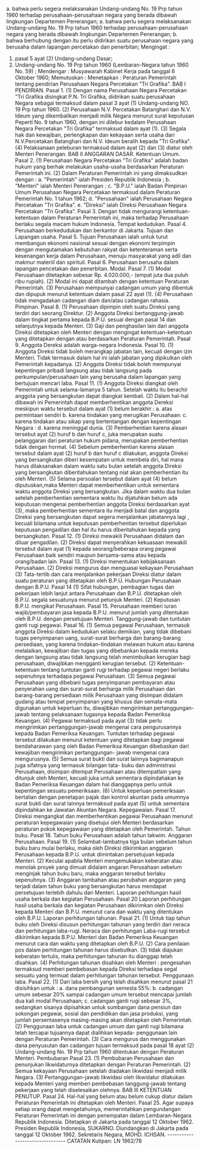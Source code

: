  a. bahwa perlu segera melaksanakan Undang-undang No. 19 Prp tahun 1960 terhadap perusahaan-perusahaan negara yang berada dibawah lingkungan Departemen Penerangan; a. bahwa perlu segera melaksanakan Undang-undang No. 19 Prp tahun 1960 terhadap perusahaan-perusahaan negara yang berada dibawah lingkungan Departemen Penerangan;
b. bahwa berhubung dengan itu perlu didirikan suatu perusahaan negara yang berusaha dalam lapangan percetakan dan penerbitan;
Mengingat :

1. pasal 5 ayat (2) Undang-undang Dasar;
2. Undang-undang No. 19 Prp tahun 1960 (Lembaran-Negara tahun 1960 No. 59) ; Mendengar : Musyawarah Kabinet Kerja pada tanggal 6 Oktober 1960; Memutuskan : Menetapkan : Peraturan Pemerintah tentang pendirian Perusahaan Negara Percetakan "Tri Grafika". BAB I PENDIRIAN. Pasal 1. (1) Dengan nama Perusahaan Negara Percetakan "Tri Grafika disingkat P.N. Tri Grafika, didirikan suatu perusahaan Negara sebagai termaksud dalam pasal 3 ayat (1) Undang-undang NO. 19 Prp tahun 1960. (2) Perusahaan N.V. Percetakan Batanghari dan N.V. Ideum yang dikembalikan menjadi milik Negara menurut surat keputusan Peperti No. 9 tahun 1960, dengan ini dilebur kedalam Perusahaan Negara Percetakan "Tri Grafika" termaksud dalam ayat (1). (3) Segala hak dan kewajiban, perlengkapan dan kekayaan serta usaha dari N.V.Percetakan Batanghari dan N.V. Ideum beralih kepada "Tri Grafika". (4) Pelaksanaan peleburan termaksud dalam ayat (2) dan (3) diatur oleh Menteri Penerangan. BAB II ANGGARAN DASAR. Ketentuan Umum. Pasal 2.
(1) Perusahaan Negara Percetakan "Tri Grafika" adalah badan hukum yang berhak melakukan usaha-usaha berdasarkan Peraturan Pemerintah ini. (2) Dalam Peraturan Pemerintah ini yang dimaksudkan dengan :
a. "Pemerintah" ialah Presiden Republik Indonesia ;
b. "Menteri" ialah Menteri Penerangan ;
c. "B.P.U." ialah Badan Pimpinan Umum Perusahaan Negara Percetakan termaksud dalam Peraturan Pemerintah No. 1 tahun 1962;
d. "Perusahaan" ialah Perusahaan Negara Percetakan "Tri Grafika". e. "Direksi" ialah Direksi Perusahaan Negara Percetakan "Tri Grafika". Pasal 3. Dengan tidak mengurangi ketentuan-ketentuan dalam Peraturan Pemerintah ini, maka terhadap Perusahaan berlaku segala macam hukum Indonesia. Tempat kedudukan. Pasal 4. Perusahaan berkedudukan dan berkantor di Jakarta. Tujuan dan Lapangan usaha. Pasal 5. Tujuan Perusahaan ialah untuk turut membangun ekonomi nasional sesuai dengan ekonomi terpimpin dengan mengutamakan kebutuhan rakyat dan ketenteraman serta kesenangan kerja dalam Perusahaan, menuju masyarakat yang adil dan makmur materiil dan spirituil. Pasal 6. Perusahaan berusaha dalam lapangan pencetakan dan penerbitan. Modal. Pasal 7. (1) Modal Perusahaan ditetapkan sebesar Rp. 4.020.000,- (empat juta dua puluh ribu rupiah). (2) Modal ini dapat ditambah dengan ketentuan Peraturan Pemerintah. (3) Perusahaan mempunyai cadangan umum yang dibentuk dan dipupuk menurut ketentuan dalam pasal 22 ayat (1). (4) Perusahaan tidak mengadakan cadangan diam dan/atau cadangan rahasia. Pimpinan. Pasal 8.
(1) Perusahaan dipimpin oleh suatu Direksi yang terdiri dari seorang Direktur. (2) Anggota Direksi bertanggung-jawab dalam tingkat pertama kepada B.P.U. sesuai dengan pasal 14 dan selanjutnya kepada Menteri. (3) Gaji dan penghasilan lain dari anggota Direksi ditetapkan oleh Menteri dengan mengingat ketentuan-ketentuan yang ditetapkan dengan atau berdasarkan Peraturan Pemerintah. Pasal 9. Anggota Dereksi adalah warga-negara Indonesia. Pasal 10. (1) Anggota Direksi tidak boleh merangkap jabatan lain, kecuali dengan izin Menteri. Tidak termasuk dalam hal ini ialah jabatan yang dipikulkan oleh Pemerintah kepadanya. (2) Anggota Direksi tidak boleh mempunyai kepentingan pribadi langsung atau tidak langsung pada perkumpulan/perusahaan lain yang berusaha dalam lapangan yang bertujuan mencari laba. Pasal 11. (1) Anggota Direksi diangkat oleh Pemerintah untuk selama-lamanya 5 tahun. Setelah waktu itu berachir anggota yang bersangkutan dapat diangkat kembali. (2) Dalam hal-hal dibawah ini Pemerintah dapat memberhentikan anggota Dereksi meskipun waktu tersebut dalam ayat (1) belum berakhir :
a. atas permintaan sendiri b. karena tindakan yang merugikan Perusahaan:
c. karena tindakan atau sikap yang bertentangan dengan kepentingan Negara :
d. karena meninggal dunia. (3) Pemberhentian karena alasan tersebut ayat (2) huruf b dan huruf c, juka merupakan suatu pelanggaran dari peraturan hukum pidana, merupakan pemberhentian tidak dengan hormat. (4) Sebelum pemberhentian karena alasan tersebut dalam ayat (2) huruf b dan huruf c dilakukan, anggota Direksi yang bersangkutan diberi kesempatan untuk membela diri, hal mana harus dilaksanakan dalam waktu satu bulan setelah anggota Direksi yang bersangkutan diberitahukan tentang niat akan pemberhentian itu oleh Menteri. (5) Selama persoalan tersebut dalam ayat (4) belum diputuskan,maka Menteri dapat memberhentikan untuk sementara waktu anggota Direksi yang bersangkutan. Jika dalam waktu dua bulan setelah pemberhentian sementara waktu itu dijatuhkan belum ada keputusan mengenai pemberhentian anggota Direksi berdasarkan ayat (3), maka pemberhentian sementara itu menjadi batal dan anggota Direksi yang bersangkutan dapat segera menjalankan jabatannya lagi , kecuali bilamana untuk keputusan pemberhentian tersebut diperlukan keputusan pengadilan dan hal itu harus diberitahukan kepada yang bersangkutan. Pasal 12. (1) Direksi mewakili Perusahaan didalam dan diluar pengadilan.
(2) Direksi dapat menyerahkan kekuasaan mewakili tersebut dalam ayat (1) kepada seorang/beberapa orang pegawai Perusahaan baik sendiri maupun bersama-sama atau kepada orang/badan lain. Pasal 13. (1) Direksi menentukan kebijaksanaan Perusahaan. (2) Direksi mengurus dan menguasai kekayaan Perusahaan (3) Tata-tertib dan cara menjalankan pekerjaan Direksi diatur dalam suatu peraturan yang ditetapkan oleh B.P.U. Hubungan Perusahaan dengan B.P.U. Pasal 14 (1) Sifat hubungan, pembagian tugas dan pekerjaan lebih lanjut antara Perusahaan dan B.P.U. ditetapkan oleh B.P.U. segala sesuatunya menurut petunjuk Menteri. (2) Keputusan B.P.U. mengikat Perusahaan. Pasal 15. Perusahaan memberi iuran wajib/pembayaran jasa kepada B.P.U. menurut jumlah yang ditentukan oleh B.P.U. dengan persetujuan Menteri. Tanggung-jawab dan tuntutan ganti rugi pegawai. Pasal 16. (1) Semua pegawai Perusahaan, termasuk anggota Direksi dalam kedudukan selaku demikian, yang tidak dibebani tugas penyimpanan uang, surat-surat berharga dan barang-barang persediaan, yang karena tindakan-tindakan melawan hukum atau karena melalaikan, kewajiban dan tugas yang dibebankan kepada mereka dengan langsung atau tidak langsung telah menimbulkan kerugian bagi perusahaan, diwajibkan mengganti kerugian tersebut. (2) Ketentuan-ketentuan tentang tuntutan ganti rugi terhadap pegawai negeri berlaku sepenuhnya terhadapa pegawai Perusahaan. (3) Semua pegawai Perusahaan yang dibebani tugas penyimpanan pembayaran atau penyerahan uang dan surat-surat berharga milik Perusahaan dan barang-barang persediaan milik Perusahaan yang disimpan didalam gudang atau tempat penyimpanan yang khusus dan semata-mata digunakan untuk keperluan itu, diwajibkan mengirimkan pertanggungan-jawab tentang pelaksanaan tugasnya kepada Badan Pemeriksa Keuangan. (4) Pegawai termaksud pada ayat (3) tidak perlu mengirimkan pertanggungan-jawab mengenai cara pengurusannya kepada Badan Pemeriksa Keuangan. Tuntutan terhadap pegawai tersebut dilakukan menurut ketentuan yang ditetapkan bagi pegawai bendaharawan yang oleh Badan Pemeriksa Keuangan dibebaskan dari kewajiban mengirimkan pertanggungan- jawab mengenai cara mengurusnya. (5) Semua surat bukti dan surat lainnya bagimanapun juga sifatnya yang termasuk bilangan tata- buku dan administrasi Perusahaan, disimpan ditempat Perusahaan atau ditempatlain yang ditunjuk oleh Menteri, kecuali juka untuk sementara dipindahakan ke Badan Pemeriksa Keuangan dalam hal dianggapnya perlu untuk kepentingan sesuatu pemeriksaan. (6) Untuk keperluan pemeriksaan bertalian dengan penetapan pajak dan kontrol akuntan pada umumnya surat bukti dan surat lainnya termaksud pada ayat (5) untuk sementara dipindahkan ke Jawatan Akuntan Negara. Kepegawaian. Pasal 17. Direksi mengangkat dan memberhentikan pegawai Perusahaan menurut peraturan kepegawaian yang disetujui oleh Menteri berdasarkan peraturan pokok kepegawaian yang ditetapkan oleh Pemerintah. Tahun buku. Pasal 18. Tahun buku Perusahaan adalah tahun takwim. Anggaran Perusahaan. Pasal 19. (1) Selambat-lambatnya tiga bulan sebelum tahun buku baru mulai berlaku, maka oleh Direksi dikirimkan anggaran Perusahaan kepada B.P.U. untuk dimintakan persetujuan kepada Menteri. (2) Keculai apabila Menteri mengemukakan keberatan atau menolak proyek yang dimuat didalam angaran Perusahaan sebelum menginjak tahun buku baru, maka anggaran tersebut berlaku sepenuhnya. (3) Anggaran tambahan atau perubahan anggaran yang terjadi dalam tahun buku yang bersangkutan harus mendapat persetujuan terlebih dahulu dari Menteri. Laporan perhitungan hasil usaha berkala dan kegiatan Perusahaan. Pasal 20 Laporan perhitungan hasil usaha berkala dan kegiatan Perusahaan dikirimkan oleh Direksi kepada Menteri dan B.P.U. menurut cara dan waktu yang ditentukan oleh B.P.U. Laporan perhitungan tahunan. Pasal 21.
(1) Untuk tiap tahun buku oleh Direksi disusun perhitungan tahunan yang terdiri dari neraca dan perhitungan laba-rugi. Neraca dan perhitungan Laba-rugi tersebut dikirimkan kepada B.P.U. Menteri dan Badan Pemeriksa Keuangan menurut cara dan waktu yang ditetapkan oleh B.P.U. (2) Cara penilaian pos dalam perhitungan tahunan harus disebutkan. (3) tidak diajukan keberatan tertulis, maka perhitungan tahunan itu dianggap telah disahkan. (4) Perhitungan tahunan disahkan oleh Menteri : pengesahan termaksud memberi pembebasan kepada Direksi terhadapa segal sesuatu yang termuat dalam perhitungan tahunan tersebut. Penggunaan laba. Pasal 22. (1) Dari laba bersih yang telah disahkan menurut pasal 21 disisihkan untuk :
a. dana pembangunan semesta 55%:
b. cadangan umum sebesar 20% sampai cadangan umum tersebut mencapai jumlah dua kali modal Perusahaan;
c. cadangan ganti rugi sebesar 3%, sedangkan sisanya dipisahkan untuk sumbangan dana pensiun dan sokongan pegawai, sosial dan pendidikan dan jasa produksi, yang jumlah persentasenya masing-masing akan ditetapkan oleh Pemerintah. (2) Penggunaan laba untuk cadangan umum dan ganti rugi bilamana telah tercapai tujuannya dapat dialihkan kepada- penggunaan lain dengan Peraturan Pemerintah. (3) Cara mengurus dan menggunakan dana penyusutan dan cadangan tujuan termaksud pada pasal 18 ayat (2) Undang-undang No. 19 Prp tahun 1960 ditentukan dengan Peraturan Menteri. Pembubaran Pasal 23. (1) Pembubaran Perusahaan dan penunjukan likwidaturnya ditetapkan dengan Peraturan Pemerintah. (2) Semua kekayaan Perusahaan setelah diadakan likwidasi menjadi milik Negara. (3) Pertanggungan-jawab likwidasi oleh likwidatur dilakukan kepada Menteri yang memberi pembebasan tanggung-jawab tentang pekerjaan yang telah diselesaikan olehnya. BAB III KETENTUAN PENUTUP. Pasal 24. Hal-hal yang belum atau belum cukup diatur dalam Peraturan Pemerintah ini ditetapkan oleh Menteri. Pasal 25. Agar supaya setiap orang dapat mengetahuinya, memerintahkan pengundangan Peraturan Pemerintah ini dengan penempatan dalam Lembaran-Negara Republik Indonesia. Ditetapkan di Jakarta pada tanggal 12 Oktober 1962. Presiden Republik Indonesia, SUKARNO. Diundangkan di Jakarta pada tanggal 12 Oktober 1962. Sekretaris Negara, MOHD. ICHSAN. -------------------------------- CATATAN Kutipan: LN 1962/78